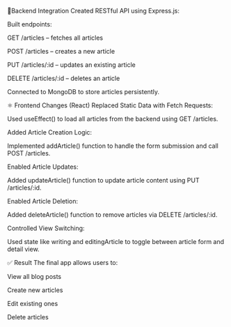 🔁Backend Integration
Created RESTful API using Express.js:

Built endpoints:

GET /articles – fetches all articles

POST /articles – creates a new article

PUT /articles/:id – updates an existing article

DELETE /articles/:id – deletes an article

Connected to MongoDB to store articles persistently.

⚛️ Frontend Changes (React)
Replaced Static Data with Fetch Requests:

Used useEffect() to load all articles from the backend using GET /articles.

Added Article Creation Logic:

Implemented addArticle() function to handle the form submission and call POST /articles.

Enabled Article Updates:

Added updateArticle() function to update article content using PUT /articles/:id.

Enabled Article Deletion:

Added deleteArticle() function to remove articles via DELETE /articles/:id.

Controlled View Switching:

Used state like writing and editingArticle to toggle between article form and detail view.

✅ Result
The final app allows users to:

View all blog posts

Create new articles

Edit existing ones

Delete articles


